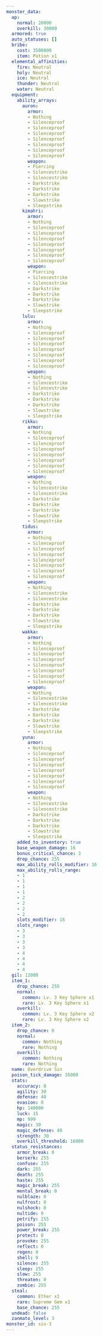 ```yaml
---
monster_data:
  ap:
    normal: 20000
    overkill: 30000
  armored: true
  auto_statuses: []
  bribe:
    cost: 3500000
    item: Potion x1
  elemental_affinities:
    fire: Neutral
    holy: Neutral
    ice: Neutral
    thunder: Neutral
    water: Neutral
  equipment:
    ability_arrays:
      auron:
        armor:
        - Nothing
        - Silenceproof
        - Silenceproof
        - Silenceproof
        - Silenceproof
        - Silenceproof
        - Silenceproof
        - Silenceproof
        weapon:
        - Piercing
        - Silencestrike
        - Silencestrike
        - Darkstrike
        - Darkstrike
        - Darkstrike
        - Slowstrike
        - Sleepstrike
      kimahri:
        armor:
        - Nothing
        - Silenceproof
        - Silenceproof
        - Silenceproof
        - Silenceproof
        - Silenceproof
        - Silenceproof
        - Silenceproof
        weapon:
        - Piercing
        - Silencestrike
        - Silencestrike
        - Darkstrike
        - Darkstrike
        - Darkstrike
        - Slowstrike
        - Sleepstrike
      lulu:
        armor:
        - Nothing
        - Silenceproof
        - Silenceproof
        - Silenceproof
        - Silenceproof
        - Silenceproof
        - Silenceproof
        - Silenceproof
        weapon:
        - Nothing
        - Silencestrike
        - Silencestrike
        - Darkstrike
        - Darkstrike
        - Darkstrike
        - Slowstrike
        - Sleepstrike
      rikku:
        armor:
        - Nothing
        - Silenceproof
        - Silenceproof
        - Silenceproof
        - Silenceproof
        - Silenceproof
        - Silenceproof
        - Silenceproof
        weapon:
        - Nothing
        - Silencestrike
        - Silencestrike
        - Darkstrike
        - Darkstrike
        - Darkstrike
        - Slowstrike
        - Sleepstrike
      tidus:
        armor:
        - Nothing
        - Silenceproof
        - Silenceproof
        - Silenceproof
        - Silenceproof
        - Silenceproof
        - Silenceproof
        - Silenceproof
        weapon:
        - Nothing
        - Silencestrike
        - Silencestrike
        - Darkstrike
        - Darkstrike
        - Darkstrike
        - Slowstrike
        - Sleepstrike
      wakka:
        armor:
        - Nothing
        - Silenceproof
        - Silenceproof
        - Silenceproof
        - Silenceproof
        - Silenceproof
        - Silenceproof
        - Silenceproof
        weapon:
        - Nothing
        - Silencestrike
        - Silencestrike
        - Darkstrike
        - Darkstrike
        - Darkstrike
        - Slowstrike
        - Sleepstrike
      yuna:
        armor:
        - Nothing
        - Silenceproof
        - Silenceproof
        - Silenceproof
        - Silenceproof
        - Silenceproof
        - Silenceproof
        - Silenceproof
        weapon:
        - Nothing
        - Silencestrike
        - Silencestrike
        - Darkstrike
        - Darkstrike
        - Darkstrike
        - Slowstrike
        - Sleepstrike
    added_to_inventory: true
    base_weapon_damage: 16
    bonus_critical_chance: 3
    drop_chance: 255
    max_ability_rolls_modifier: 16
    max_ability_rolls_range:
    - 1
    - 1
    - 1
    - 1
    - 2
    - 2
    - 2
    - 2
    slots_modifier: 16
    slots_range:
    - 3
    - 3
    - 3
    - 3
    - 4
    - 4
    - 4
    - 4
  gil: 12000
  item_1:
    drop_chance: 255
    normal:
      common: Lv. 3 Key Sphere x1
      rare: Lv. 3 Key Sphere x1
    overkill:
      common: Lv. 3 Key Sphere x2
      rare: Lv. 3 Key Sphere x2
  item_2:
    drop_chance: 0
    normal:
      common: Nothing
      rare: Nothing
    overkill:
      common: Nothing
      rare: Nothing
  name: Overdrive Sin
  poison_tick_damage: 35000
  stats:
    accuracy: 0
    agility: 30
    defense: 40
    evasion: 0
    hp: 140000
    luck: 15
    mp: 999
    magic: 30
    magic_defense: 40
    strength: 30
    overkill_threshold: 16000
  status_resistances:
    armor_break: 0
    berserk: 255
    confuse: 255
    dark: 255
    death: 255
    haste: 255
    magic_break: 255
    mental_break: 0
    nulblaze: 0
    nulfrost: 0
    nulshock: 0
    nultide: 0
    petrify: 255
    poison: 255
    power_break: 255
    protect: 0
    provoke: 255
    reflect: 0
    regen: 0
    shell: 0
    silence: 255
    sleep: 255
    slow: 255
    threaten: 0
    zombie: 255
  steal:
    common: Ether x1
    rare: Supreme Gem x1
    base_chance: 255
  undead: false
  zanmato_level: 3
monster_id: sin-3
---
```


